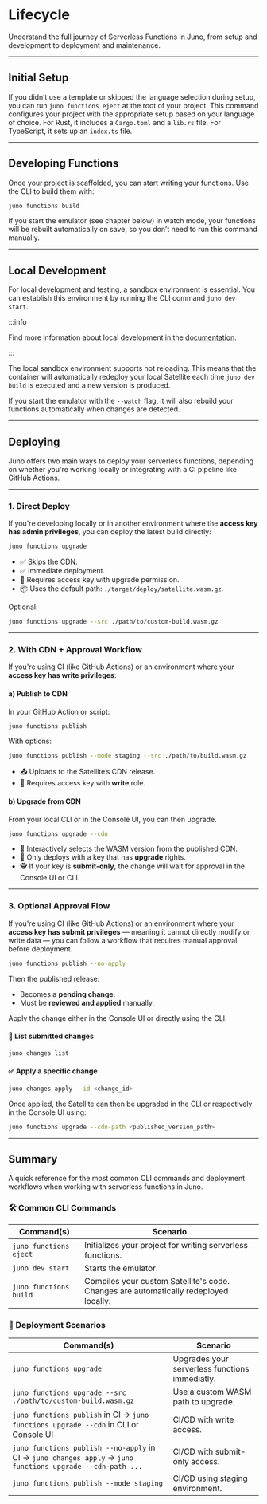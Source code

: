 # Lifecycle

Understand the full journey of Serverless Functions in Juno, from setup and development to deployment and maintenance.

---

## Initial Setup

If you didn’t use a template or skipped the language selection during setup, you can run `juno functions eject` at the root of your project. This command configures your project with the appropriate setup based on your language of choice. For Rust, it includes a `Cargo.toml` and a `lib.rs` file. For TypeScript, it sets up an `index.ts` file.

---

## Developing Functions

Once your project is scaffolded, you can start writing your functions. Use the CLI to build them with:

```bash
juno functions build
```

If you start the emulator (see chapter below) in watch mode, your functions will be rebuilt automatically on save, so you don’t need to run this command manually.

---

## Local Development

For local development and testing, a sandbox environment is essential. You can establish this environment by running the CLI command `juno dev start`.

:::info

Find more information about local development in the [documentation](../../guides/local-development.mdx).

:::

The local sandbox environment supports hot reloading. This means that the container will automatically redeploy your local Satellite each time `juno dev build` is executed and a new version is produced.

If you start the emulator with the `--watch` flag, it will also rebuild your functions automatically when changes are detected.

---

## Deploying

Juno offers two main ways to deploy your serverless functions, depending on whether you're working locally or integrating with a CI pipeline like GitHub Actions.

---

### 1. Direct Deploy

If you're developing locally or in another environment where the **access key has admin privileges**, you can deploy the latest build directly:

```bash
juno functions upgrade
```

- ✅ Skips the CDN.
- ✅ Immediate deployment.
- 🔐 Requires access key with upgrade permission.
- 📦 Uses the default path: `./target/deploy/satellite.wasm.gz`.

Optional:

```bash
juno functions upgrade --src ./path/to/custom-build.wasm.gz
```

---

### 2. With CDN + Approval Workflow

If you're using CI (like GitHub Actions) or an environment where your **access key has write privileges**:

#### a) Publish to CDN

In your GitHub Action or script:

```bash
juno functions publish
```

With options:

```bash
juno functions publish --mode staging --src ./path/to/build.wasm.gz
```

- 📤 Uploads to the Satellite’s CDN release.
- 🔐 Requires access key with **write** role.

#### b) Upgrade from CDN

From your local CLI or in the Console UI, you can then upgrade.

```bash
juno functions upgrade --cdn
```

- 🔎 Interactively selects the WASM version from the published CDN.
- 🧾 Only deploys with a key that has **upgrade** rights.
- 🕵️ If your key is **submit-only**, the change will wait for approval in the Console UI or CLI.

---

### 3. Optional Approval Flow

If you're using CI (like GitHub Actions) or an environment where your **access key has submit privileges** — meaning it cannot directly modify or write data — you can follow a workflow that requires manual approval before deployment.

```bash
juno functions publish --no-apply
```

Then the published release:

- Becomes a **pending change**.
- Must be **reviewed and applied** manually.

Apply the change either in the Console UI or directly using the CLI.

#### 📜 List submitted changes

```bash
juno changes list
```

#### ✅ Apply a specific change

```bash
juno changes apply --id <change_id>
```

Once applied, the Satellite can then be upgraded in the CLI or respectively in the Console UI using:

```bash
juno functions upgrade --cdn-path <published_version_path>
```

---

## Summary

A quick reference for the most common CLI commands and deployment workflows when working with serverless functions in Juno.

### 🛠️ Common CLI Commands

| Command(s)             | Scenario                                                                             |
| ---------------------- | ------------------------------------------------------------------------------------ |
| `juno functions eject` | Initializes your project for writing serverless functions.                           |
| `juno dev start`       | Starts the emulator.                                                                 |
| `juno functions build` | Compiles your custom Satellite's code. Changes are automatically redeployed locally. |

### 🚀 Deployment Scenarios

| Command(s)                                                                                                 | Scenario                                       |
| ---------------------------------------------------------------------------------------------------------- | ---------------------------------------------- |
| `juno functions upgrade`                                                                                   | Upgrades your serverless functions immediatly. |
| `juno functions upgrade --src ./path/to/custom-build.wasm.gz`                                              | Use a custom WASM path to upgrade.             |
| `juno functions publish` in CI → `juno functions upgrade --cdn` in CLI or Console UI                       | CI/CD with write access.                       |
| `juno functions publish --no-apply` in CI → `juno changes apply` → `juno functions upgrade --cdn-path ...` | CI/CD with submit-only access.                 |
| `juno functions publish --mode staging`                                                                    | CI/CD using staging environment.               |
